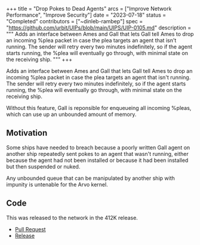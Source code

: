 +++
title = "Drop Pokes to Dead Agents"
arcs = ["Improve Network Performance", "Improve Security"]
date = "2023-07-18"
status = "Completed"
contributors = ["~dinleb-rambep"]
spec = "https://github.com/urbit/UIPs/blob/main/UIPS/UIP-0105.md"
description = """
Adds an interface between Ames and Gall that lets Gall tell Ames to drop an incoming %plea packet in case the plea targets an agent that isn't running. The sender will retry every two minutes indefinitely, so if the agent starts running, the %plea will eventually go through, with minimal state on the receiving ship.
"""
+++

Adds an interface between Ames and Gall that lets Gall tell Ames to drop an incoming %plea packet in case the plea targets an agent that isn't running. The sender will retry every two minutes indefinitely, so if the agent starts running, the %plea will eventually go through, with minimal state on the receiving ship.

Without this feature, Gall is reponsible for enqueueing all incoming %pleas, which can use up an unbounded amount of memory.

## Motivation

Some ships have needed to breach because a poorly written Gall agent on another ship repeatedly sent pokes to an agent that wasn't running, either because the agent had not been installed or because it had been installed but then suspended or nuked.

Any unbounded queue that can be manipulated by another ship with impunity is untenable for the Arvo kernel.

## Code

This was released to the network in the 412K release.

- [Pull Request](https://github.com/urbit/urbit/pull/6716)
- [Release](https://github.com/urbit/urbit/releases/tag/412k)
